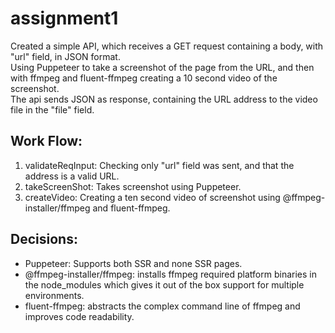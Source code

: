 # assignment1

Created a simple API, which receives a GET request containing a body, with "url" field, in JSON format.</br>
Using Puppeteer to take a screenshot of the page from the URL, and then with ffmpeg and fluent-ffmpeg creating a 10 second video of the screenshot.</br>
The api sends JSON as response, containing the URL address to the video file in the "file" field.</br>
## Work Flow:
  1. validateReqInput: Checking only "url" field was sent, and that the address is a valid URL.
  2. takeScreenShot: Takes screenshot using Puppeteer.
  3. createVideo: Creating a ten second video of screenshot using @ffmpeg-installer/ffmpeg and fluent-ffmpeg.
  
 ## Decisions:
  * Puppeteer: Supports both SSR and none SSR pages.
  * @ffmpeg-installer/ffmpeg: installs ffmpeg required platform binaries in the node_modules which gives it out of the box support for multiple environments.
  * fluent-ffmpeg: abstracts the complex command line of ffmpeg and improves code readability.

